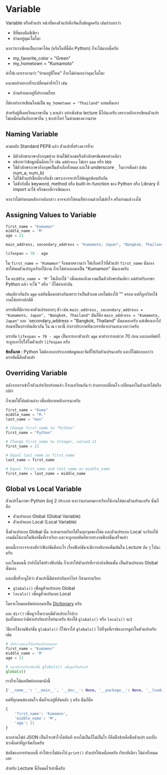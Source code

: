 # Variable
Variable หรือตัวแปร หน้าที่ของตัวแปรคือจัดเก็บข้อมูลครับ เช่นถ้าบอกว่า
- สีที่ชอบคือสีเขียว
- บ้านอยู่คุมะโมโตะ

หากว่าเราเขียนเป็นภาษาโค้ด (หรือในที่นี้คือ Python) ก็จะได้แบบนี้ครับ
- my_favorite_color = "Green"
- my_hometown = "Kumamoto" 

ทำให้เวลาเราถามว่า "บ้านอยู่ที่ไหน" ก็จะได้คำตอบว่าคุมะโมโตะ

และพอถ้าอยากที่จะเปลี่ยนค่าที่จำไว้ เช่น
- บ้านย้ายมาอยู่ที่ประเทศไทย

ก็ต้องทำการเขียนใหม่เป็น `my_hometown = "Thailand"` แทนนั่นเอง

สำหรับผู้ที่เคยเรียนภาษาอื่น ๆ มาแล้ว อย่าเพิ่งข้าม lecture นี้ไปนะครับ เพราะหลักการเขียนตัวแปรไม่เหมือนกันกับภาษาอื่น ๆ ซะเท่าไหร่ ในด้านของความง่าย

## Naming Variable
ตามหลัก Standard PEP8 แล้ว ตัวแปรที่สร้างควรที่จะ
- มีตัวอักษรภาษาอังกฤษด้วย ห้ามใช้ตัวเลขหรือตัวอักษรพิเศษ​อย่างเดียว
- อธิบายว่าข้อมูลนั้นคืออะไร เช่น `address` ไม่เอา `aaa` หรือ `bbb`
- ใช้ตัวอักษรภาษาอังกฤษเป็นตัวเล็กทั้งหมด และใช้ underscore `_` ในการคั่นคำ (เช่น num_a, num_b)
- ไม่ใช้ตัวแปรชื่อเดียวกันซ้ำ เพราะอาจจะทำให้ข้อมูลซ้อนทับกัน
- ไม่ซ้ำกับชื่อ keyword, method หรือ built-in-function ของ Python หรือ Library ที่ import มาใช้ หรือของที่เราเขียนเอง

หากว่าไม่ทำตามหลักการดังกล่าว อาจจะทำให้คนที่ทำงานด้วยไม่เข้าใจ หรืออ่านแล้วงงได้

## Assigning Values to Variable
```python
first_name = "Kumamon"
middle_name = 'M'
age = 21

main_address, secondary_address = "Kumamoto, Japan", "Bangkok, Thailand"

lifespan = 70 - age
```

ใน `first_name = "Kumamon"` จึงหมายความว่า ให้เก็บคำไว้ที่ตัวแปร `first_name` นั่นเอง ทำให้พอตัวแปรถูกเรียกใช้งาน ก็จะได้ค่าออกมาเป็น "Kumamon" นั่นเองครับ

ใน `middle_name = 'M'` ได้เลือกใช้ ' เพื่อแสดงถึงความเป็นตัวอักษรอันเดียว แต่สำหรับภาษา Python แล้ว จะใช้ " หรือ ' ก็ได้ค่าเท่ากัน

เช่นเดียวกันกับ `age` แต่อันนี้แตกต่างกันเพราะว่าเป็นตัวเลข เลยไม่ต้องใช้ "" ครอบ แต่ก็ถูกเรียกใช้งานได้อย่างปกติดี

บรรทัดที่มีการแจกตัวแปรหลายๆ ตัว เช่น `main_address, secondary_address = "Kumamoto, Japan", "Bangkok, Thailand"` มันก็คือ `main_address = "Kumamoto, Japan"` และ `secondary_address = "Bangkok, Thailand" นั่นแหละครับ แต่เพียงเอาไปย่อมาเป็นบรรทัดเดียวกัน ใน ณ เวลานี้ ถ้าเราประกาศทีละบรรทัดจะอ่านสะดวกกว่าครับ

บรรทัด `lifespan = 70 - age` เป็นการเอาตัวแปร `age` มาทำการลบด้วย 70 ก่อน และผลลัพท์ก็จะถูกเอาไปใส่ในตัวแปร `lifespan` ครับ

**ข้อสังเกต** : Python ไม่ต้องบอกประเภทข้อมูลและจัดที่ให้กับตัวแปรนะครับ และก็ไม่ต้องบอกว่าบรรทัดนี้คือตัวแปร

## Overriding Variable
หลังจากเราเข้าใจตัวแปรเรียบร้อยแล้ว ก็จะมาเรียนกันว่า ถ้าอยากเปลี่ยนใจ เปลี่ยนค่าในตัวแปรได้หรือเปล่า

ก็จะขอใช้โค้ดด้านล่าง เพื่ออธิบายหลักการนะครับ
```python
first_name = "Kuma"
middle_name = "M."
last_name = "mon"

# Change first_name to "Python"
first_name = "Python"

# Change first_name to Integer, valued 21
first_name = 21

# Equal last_name as first_name
last_name = first_name

# Equal first_name and last_name as middle_name
first_name = last_name = middle_name
```

## Global vs Local Variable
ตัวแปรในภาษา Python มีอยู่ 2 ประเภท หากว่าแบ่งตามการเรียกใช้งานได้ของตัวแปรนะครับ นั่นก็คือ
- ตัวแปรแบบ Global (Global Variable)
- ตัวแปรแบบ Local (Local Variable)

ซึ่งตัวแปรแบบ Global นั้น จะสามารถเรียกได้ในทุกจุดของโค้ด
และตัวแปรแบบ Local จะเรียกใช้งานมันได้ภายในฟังก์ชั่นที่เราเรียก และจะถูกลบทันทีหากทำงานฟังก์ชั่นเสร็จแล้ว

ตอนนี้เราอาจจะสงสัยว่าฟังก์ชันคืออะไร เรื่องฟังก์ชันจะมีการอธิบายเพิ่มเติมใน Lecture ถัด ๆ ไปนะครับ

และในตอนนี้ ถ้ายังไม่ได้สร้างฟังก์ชัน ก็จะทำให้ตัวแปรที่เรากำลังเขียนนั้น เป็นตัวแปรแบบ Global นั่นเอง

และเพื่อที่จะดูได้ว่า ตัวแปรนี้มีค่าเท่ากับเท่าไหร่ ก็สามารถเรียก
- `globals()` เพื่อดูตัวแปรแบบ Global
- `locals()` เพื่อดูตัวแปรแบบ Local

โดยจะโยนผลลัพท์ออกมาเป็น [Dictionary](Python/Dictionary/) ครับ

และ `dir()` เพื่อดูว่าในระบบมีตัวแปรอะไรบ้าง <br>(แต่ไม่บอกว่ามีค่าเท่ากับเท่าไหร่นะครับ ต้องใช้ `globals()` หรือ `locals()` นะ)

วิธีการใช้งานฟังก์ชั่น `globals()` ก็ให้เราใส่ `globals()` ไปที่จุดที่เราต้องการดูค่าในตัวแปรครับ เช่น

```python
# พี่ประกาศและให้ค่าตัวแปรก่อนเนอะ 
first_name = "Kumamon"
middle_name = 'M'
age = 21

# และทำการเรียกฟังก์ชั่น globals() เพื่อดูค่าในตัวแปร
globals()
```

เราก็จะได้ผลลัพท์ออกมาดังนี้

```python
{'__name__': '__main__', '__doc__': None, '__package__': None, '__loader__': <class '_frozen_importlib.BuiltinImporter'>, '__spec__': None, '__annotations__': {}, '__builtins__': <module 'builtins' (built-in)>, 'first_name': 'Kumamon', 'middle_name': 'M', 'age': 21}
```

แต่ที่ทุกคนต้องสนใจ นั่นก็จะอยู่ที่อันหลัง ๆ ครับ นั่นก็คือ

```python
{
    'first_name': 'Kumamon', 
    'middle_name': 'M', 
    'age': 21
}
```

หากอ่านไฟล์​ JSON เป็นก็จะเข้าใจได้ทันที หากไม่เป็นก็ไม่เป็นไร ก็คือฝั่งซ้ายคือชื่อตัวแปร และฝั่งขวาคือค่าที่ถูกจัดเก็บครับ

ข้อดีของการทำแบบนี้ ทำให้เราไม่ต้องไป `print()` ตัวแปรให้เหนื่อยครับ เรียกทีเดียว ได้ค่าทั้งหมดเลย

สำหรับ Lecture นี้ก็หมดไว้เท่านี้ครับ
